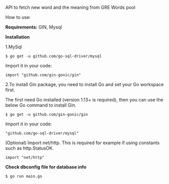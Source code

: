 API to fetch new word and the meaning from GRE Words pool

How to use:

**Requirements:**
GIN,
Mysql

**Installation**

1.MySql

`$ go get -u github.com/go-sql-driver/mysql`

Import it in your code:

`import "github.com/gin-gonic/gin"`

2.To install Gin package, you need to install Go and set your Go workspace first.

The first need Go installed (version 1.13+ is required), then you can use the below Go command to install Gin.

`$ go get -u github.com/gin-gonic/gin`

Import it in your code:

`"github.com/go-sql-driver/mysql"`

(Optional) Import net/http. This is required for example if using constants such as http.StatusOK.

`import "net/http"`

**Check dbconfig file for database info**
```
$ go run main.go
```
